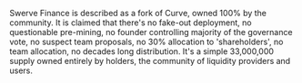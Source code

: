 Swerve Finance is described as a fork of Curve, owned 100% by the community. It is claimed that there's no fake-out deployment, no questionable pre-mining, no founder controlling majority of the governance vote, no suspect team proposals, no 30% allocation to 'shareholders', no team allocation, no decades long distribution. It's a simple 33,000,000 supply owned entirely by holders, the community of liquidity providers and users.